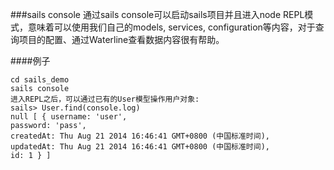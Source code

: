 ###sails console
通过sails console可以启动sails项目并且进入node REPL模式，意味着可以使用我们自己的models, services, configuration等内容，对于查询项目的配置、通过Waterline查看数据内容很有帮助。

####例子

    cd sails_demo
    sails console
    进入REPL之后，可以通过已有的User模型操作用户对象:
    sails> User.find(console.log)
    null [ { username: 'user',
    password: 'pass',
    createdAt: Thu Aug 21 2014 16:46:41 GMT+0800 (中国标准时间),
    updatedAt: Thu Aug 21 2014 16:46:41 GMT+0800 (中国标准时间),
    id: 1 } ]